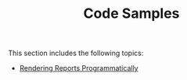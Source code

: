 ﻿---
title: Code Samples
articleTitle: Code Samples
linktitle: Code Samples
description: "This guide contains code samples for the Aspose.Words for Reporting Services."
type: docs
weight: 30
url: /reportingservices/code-samples/
---

This section includes the following topics:

- [Rendering Reports Programmatically](/words/reportingservices/rendering-reports-programmatically/)
